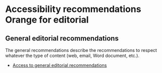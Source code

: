 # Accessibility recommendations Orange for editorial

<script>$(document).ready(function () {
    setBreadcrumb([{"label":"Presentation"}]);
});</script>

## General editorial recommendations
The general recommendations describe the recommendations to respect whatever the type of content (web, email, Word document, etc.).
<ul role="presentation">
<li><a href="./editorial.html">Access to general editorial recommendations</a></li>
</ul>

&nbsp;
<!--  This file is part of a11y-guidelines | Our vision of mobile & web accessibility guidelines and best practices, with valid/invalid examples.
 Copyright (C) 2016  Orange SA
 See the Creative Commons Legal Code Attribution-ShareAlike 3.0 Unported License for more details (LICENSE file). -->